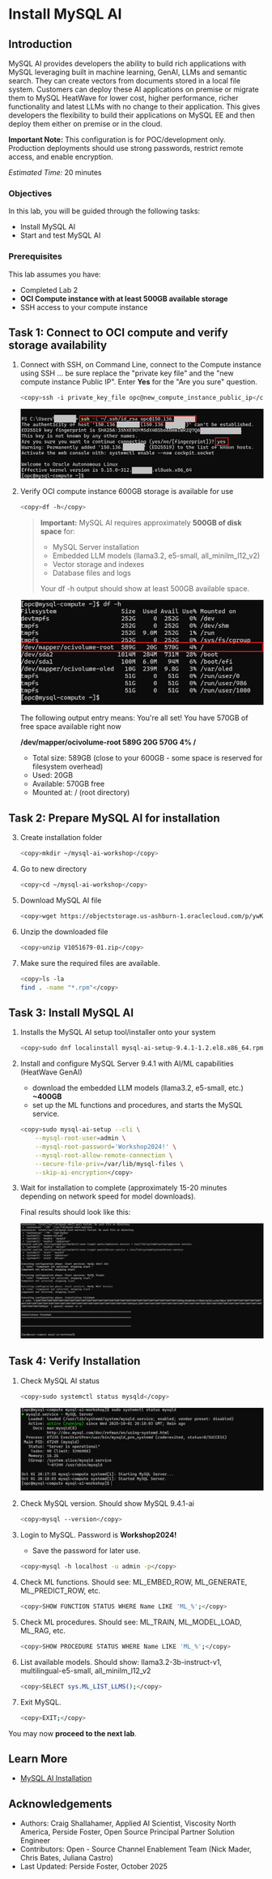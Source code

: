 # Install MySQL AI

## Introduction

MySQL AI provides developers the ability to build rich applications with MySQL leveraging built in machine learning, GenAI, LLMs and semantic search. They can create vectors from documents stored in a local file system. Customers can deploy these AI applications on premise or migrate them to MySQL HeatWave for lower cost, higher performance, richer functionality and latest LLMs with no change to their application. This gives developers the flexibility to build their applications on MySQL EE and then deploy them either on premise or in the cloud.

**Important Note:** This configuration is for POC/development only. Production deployments should use strong passwords, restrict remote access, and enable encryption.


_Estimated Time:_ 20 minutes

### Objectives

In this lab, you will be guided through the following tasks:

- Install MySQL AI
- Start and test MySQL AI


### Prerequisites

This lab assumes you have:

- Completed Lab 2
- **OCI Compute instance with at least 500GB available storage**
- SSH access to your compute instance


## Task 1: Connect to OCI compute  and verify storage availability

1. Connect with SSH, on Command Line, connect to the Compute instance using SSH ... be sure replace the  "private key file"  and the "new compute instance Public IP". Enter  **Yes** for the "Are you sure" question.

     ```bash
    <copy>ssh -i private_key_file opc@new_compute_instance_public_ip</copy>
     ```

    ![SSH first login](./images/ssh-first-login.png "SSH first login")


2. Verify OCI compute instance 600GB storage is available for use

    ```bash
    <copy>df -h</copy>
    ```

    > **Important:** MySQL AI requires approximately **500GB of disk space** for:
    > - MySQL Server installation
    > - Embedded LLM models (llama3.2, e5-small, all_minilm_l12_v2)
    > - Vector storage and indexes
    > - Database files and logs
    >
    > Your df -h output should show at least 500GB available space.


    ![Available Storage](./images/aivailable-storage.png "Available Storage")

    The following output entry means: You're all set! You have 570GB of free space available right now

    **/dev/mapper/ocivolume-root  589G   20G  570G   4% /**
    - Total size: 589GB (close to your 600GB - some space is reserved for filesystem overhead)
    - Used: 20GB
    - Available: 570GB free
    - Mounted at: / (root directory)

## Task 2: Prepare  MySQL AI for installation

3. Create installation folder

    ```bash
    <copy>mkdir ~/mysql-ai-workshop</copy>
    ```
4. Go to new directory

    ```bash
    <copy>cd ~/mysql-ai-workshop</copy>
    ```
5. Download MySQL AI file

    ```bash
    <copy>wget https://objectstorage.us-ashburn-1.oraclecloud.com/p/ywKKB1ymwLAeMUa3yiA4KE1l1EUu-xz4pXJC_XCPrxzUe3HKcKkTIYrUWk5gPk1C/n/idazzjlcjqzj/b/mysql-ai-store/o/V1051679-01.zip</copy>
    ```
6. Unzip the downloaded file

    ```bash
    <copy>unzip V1051679-01.zip</copy>
    ```

7. Make sure the required files are available.

    ```bash
    <copy>ls -la
    find . -name "*.rpm"</copy>
    ```

## Task 3: Install MySQL AI

1. Installs the MySQL AI setup tool/installer onto your system

    ```bash
    <copy>sudo dnf localinstall mysql-ai-setup-9.4.1-1.2.el8.x86_64.rpm -y</copy>
    ```
2. Install and configure MySQL Server 9.4.1 with AI/ML capabilities (HeatWave GenAI)
    - download the embedded LLM models (llama3.2, e5-small, etc.) **~400GB**
    - set up the ML functions and procedures, and starts the MySQL service.

    ```bash
    <copy>sudo mysql-ai-setup --cli \
        --mysql-root-user=admin \
        --mysql-root-password='Workshop2024!' \
        --mysql-root-allow-remote-connection \
        --secure-file-priv=/var/lib/mysql-files \
        --skip-ai-encryption</copy>
    ```
3. Wait for installation to complete (approximately 15-20 minutes depending on network speed for model downloads).

    Final results should look like this:

    ![MySQL AI install result](./images/mysql-ai-install-result.png "MySQL AI install result")


## Task 4: Verify Installation

1. Check MySQL AI status

    ```bash
    <copy>sudo systemctl status mysqld</copy>
    ```
    ![MySQL AI status](./images/check-mysql-status.png "MySQL AI status")

2. Check MySQL version. Should show MySQL 9.4.1-ai

    ```bash
    <copy>mysql --version</copy>
    ```

3. Login to MySQL. Password is  **Workshop2024!** 

    - Save the password for later use.

    ```bash
    <copy>mysql -h localhost -u admin -p</copy>
    ```

4. Check ML functions. Should see: ML\_EMBED\_ROW, ML\_GENERATE, ML\_PREDICT_ROW, etc.

    ```bash
    <copy>SHOW FUNCTION STATUS WHERE Name LIKE 'ML_%';</copy>
    ```

5.  Check ML procedures. Should see: ML\_TRAIN, ML\_MODEL\_LOAD, ML\_RAG, etc.
    ```bash
    <copy>SHOW PROCEDURE STATUS WHERE Name LIKE 'ML_%';</copy>
    ```

6. List available models. Should show: llama3.2-3b-instruct-v1, multilingual-e5-small, all\_minilm\_l12_v2

    ```bash
    <copy>SELECT sys.ML_LIST_LLMS();</copy>
    ```
7. Exit MySQL.

    ```bash
    <copy>EXIT;</copy>
    ```


You may now **proceed to the next lab**.

## Learn More

- [MySQL AI Installation](https://dev.mysql.com/doc/mysql-ai/9.4/en/myai-installation.html)

## Acknowledgements

- Authors: Craig Shallahamer, Applied AI Scientist, Viscosity North America, Perside Foster, Open Source Principal Partner Solution Engineer
- Contributors: Open - Source Channel Enablement Team (Nick Mader, Chris Bates, Juliana Castro)
- Last Updated: Perside Foster, October 2025
